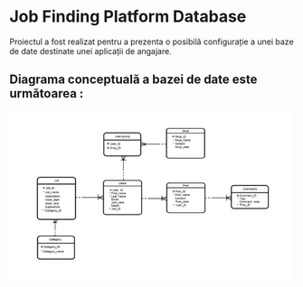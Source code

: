 # Job Finding Platform Database

Proiectul a fost realizat pentru a prezenta o posibilă configurație a unei baze de date destinate unei aplicații de angajare.

## Diagrama conceptuală a bazei de date este următoarea :

<img src="https://github.com/Andrew0911/Job-Finding-Platform-Database/blob/main/DiagramaConceptuala.png" width = 500px height = 300px>



